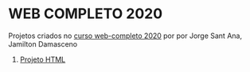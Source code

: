 # WEB COMPLETO 2020

Projetos criados no [curso web-completo 2020](https://www.udemy.com/course/web-completo/) por por Jorge Sant Ana, Jamilton Damasceno

1. [Projeto HTML](../html-projects/)
